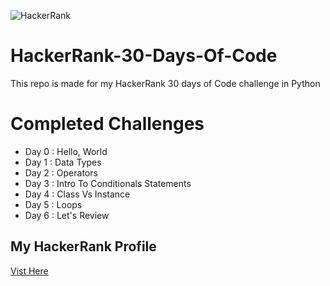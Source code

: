 ![HackerRank](https://cdn-images-1.medium.com/max/2600/1*UGT1Rh9xLww3JeIDR1F0RQ.png)

# HackerRank-30-Days-Of-Code
This repo is made for my HackerRank 30 days of Code challenge in Python

# Completed Challenges
* Day 0 : Hello, World
* Day 1 : Data Types
* Day 2 : Operators
* Day 3 : Intro To Conditionals Statements
* Day 4 : Class Vs Instance
* Day 5 : Loops
* Day 6 : Let's Review
## My HackerRank Profile
<a href='https://www.hackerrank.com/henry_richard_7'>
  Vist Here
</a>
